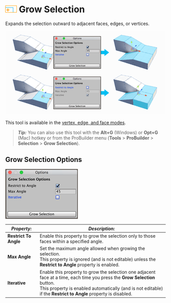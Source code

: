 # ![Grow Selection](images/icons/Selection_Grow.png) Grow Selection

Expands the selection outward to adjacent faces, edges, or vertices.

![Grow Selection Examples](images/GrowSelection_Example.png)

This tool is available in the [vertex, edge, and face modes](modes.md).

> ***Tip:*** You can also use this tool with the **Alt+G** (Windows) or **Opt+G** (Mac) hotkey or from the ProBuilder menu (**Tools** > **ProBuilder** > **Selection** > **Grow Selection**).



## Grow Selection Options

![Grow Selection Options](images/Selection_Grow_props.png) 

| ***Property:***       | ***Description:***                                           |
| --------------------- | ------------------------------------------------------------ |
| **Restrict To Angle** | Enable this property to grow the selection only to those faces within a specified angle. |
| **Max Angle**         | Set the maximum angle allowed when growing the selection.<br />This property is ignored (and is not editable) unless the __Restrict to Angle__ property is enabled. |
| **Iterative**         | Enable this property to grow the selection one adjacent face at a time, each time you press the **Grow Selection** button.<br />This property is enabled automatically (and is not editable) if the __Restrict to Angle__ property is disabled. |






